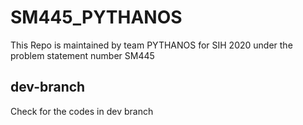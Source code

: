 # SM445_PYTHANOS
This Repo is maintained by team PYTHANOS for SIH 2020 under the problem statement number SM445


## dev-branch 
Check for the codes in dev branch 